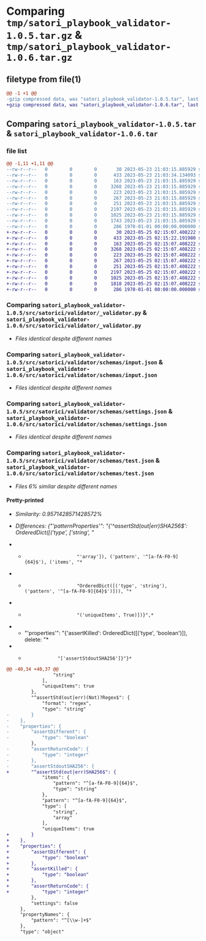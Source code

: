 # Comparing `tmp/satori_playbook_validator-1.0.5.tar.gz` & `tmp/satori_playbook_validator-1.0.6.tar.gz`

## filetype from file(1)

```diff
@@ -1 +1 @@
-gzip compressed data, was "satori_playbook_validator-1.0.5.tar", last modified: Tue May 23 21:03:34 2023, max compression
+gzip compressed data, was "satori_playbook_validator-1.0.6.tar", last modified: Thu May 25 02:15:22 2023, max compression
```

## Comparing `satori_playbook_validator-1.0.5.tar` & `satori_playbook_validator-1.0.6.tar`

### file list

```diff
@@ -1,11 +1,11 @@
--rw-r--r--   0        0        0       30 2023-05-23 21:03:15.885929 satori_playbook_validator-1.0.5/README.md
--rw-r--r--   0        0        0      433 2023-05-23 21:03:34.134093 satori_playbook_validator-1.0.5/pyproject.toml
--rw-r--r--   0        0        0      163 2023-05-23 21:03:15.885929 satori_playbook_validator-1.0.5/src/satorici/validator/__init__.py
--rw-r--r--   0        0        0     3268 2023-05-23 21:03:15.885929 satori_playbook_validator-1.0.5/src/satorici/validator/_validator.py
--rw-r--r--   0        0        0      223 2023-05-23 21:03:15.885929 satori_playbook_validator-1.0.5/src/satorici/validator/exceptions.py
--rw-r--r--   0        0        0      267 2023-05-23 21:03:15.885929 satori_playbook_validator-1.0.5/src/satorici/validator/schemas/command.json
--rw-r--r--   0        0        0      251 2023-05-23 21:03:15.885929 satori_playbook_validator-1.0.5/src/satorici/validator/schemas/import.json
--rw-r--r--   0        0        0     2197 2023-05-23 21:03:15.885929 satori_playbook_validator-1.0.5/src/satorici/validator/schemas/input.json
--rw-r--r--   0        0        0     1025 2023-05-23 21:03:15.885929 satori_playbook_validator-1.0.5/src/satorici/validator/schemas/settings.json
--rw-r--r--   0        0        0     1743 2023-05-23 21:03:15.885929 satori_playbook_validator-1.0.5/src/satorici/validator/schemas/test.json
--rw-r--r--   0        0        0      286 1970-01-01 00:00:00.000000 satori_playbook_validator-1.0.5/PKG-INFO
+-rw-r--r--   0        0        0       30 2023-05-25 02:15:07.408222 satori_playbook_validator-1.0.6/README.md
+-rw-r--r--   0        0        0      433 2023-05-25 02:15:22.191980 satori_playbook_validator-1.0.6/pyproject.toml
+-rw-r--r--   0        0        0      163 2023-05-25 02:15:07.408222 satori_playbook_validator-1.0.6/src/satorici/validator/__init__.py
+-rw-r--r--   0        0        0     3268 2023-05-25 02:15:07.408222 satori_playbook_validator-1.0.6/src/satorici/validator/_validator.py
+-rw-r--r--   0        0        0      223 2023-05-25 02:15:07.408222 satori_playbook_validator-1.0.6/src/satorici/validator/exceptions.py
+-rw-r--r--   0        0        0      267 2023-05-25 02:15:07.408222 satori_playbook_validator-1.0.6/src/satorici/validator/schemas/command.json
+-rw-r--r--   0        0        0      251 2023-05-25 02:15:07.408222 satori_playbook_validator-1.0.6/src/satorici/validator/schemas/import.json
+-rw-r--r--   0        0        0     2197 2023-05-25 02:15:07.408222 satori_playbook_validator-1.0.6/src/satorici/validator/schemas/input.json
+-rw-r--r--   0        0        0     1025 2023-05-25 02:15:07.408222 satori_playbook_validator-1.0.6/src/satorici/validator/schemas/settings.json
+-rw-r--r--   0        0        0     1818 2023-05-25 02:15:07.408222 satori_playbook_validator-1.0.6/src/satorici/validator/schemas/test.json
+-rw-r--r--   0        0        0      286 1970-01-01 00:00:00.000000 satori_playbook_validator-1.0.6/PKG-INFO
```

### Comparing `satori_playbook_validator-1.0.5/src/satorici/validator/_validator.py` & `satori_playbook_validator-1.0.6/src/satorici/validator/_validator.py`

 * *Files identical despite different names*

### Comparing `satori_playbook_validator-1.0.5/src/satorici/validator/schemas/input.json` & `satori_playbook_validator-1.0.6/src/satorici/validator/schemas/input.json`

 * *Files identical despite different names*

### Comparing `satori_playbook_validator-1.0.5/src/satorici/validator/schemas/settings.json` & `satori_playbook_validator-1.0.6/src/satorici/validator/schemas/settings.json`

 * *Files identical despite different names*

### Comparing `satori_playbook_validator-1.0.5/src/satorici/validator/schemas/test.json` & `satori_playbook_validator-1.0.6/src/satorici/validator/schemas/test.json`

 * *Files 6% similar despite different names*

#### Pretty-printed

 * *Similarity: 0.9571428571428572%*

 * *Differences: {"'patternProperties'": "{'^assertStd(out|err)SHA256$': OrderedDict([('type', ['string', "*

 * *                        "'array']), ('pattern', '^[a-fA-F0-9]{64}$'), ('items', "*

 * *                        "OrderedDict([('type', 'string'), ('pattern', '^[a-fA-F0-9]{64}$')])), "*

 * *                        "('uniqueItems', True)])}",*

 * * "'properties'": "{'assertKilled': OrderedDict([('type', 'boolean')]), delete: "*

 * *                 "['assertStdoutSHA256']}"}*

```diff
@@ -40,34 +40,37 @@
                 "string"
             ],
             "uniqueItems": true
         },
         "^assertStd(out|err)(Not)?Regex$": {
             "format": "regex",
             "type": "string"
-        }
-    },
-    "properties": {
-        "assertDifferent": {
-            "type": "boolean"
         },
-        "assertReturnCode": {
-            "type": "integer"
-        },
-        "assertStdoutSHA256": {
+        "^assertStd(out|err)SHA256$": {
             "items": {
                 "pattern": "^[a-fA-F0-9]{64}$",
                 "type": "string"
             },
             "pattern": "^[a-fA-F0-9]{64}$",
             "type": [
                 "string",
                 "array"
             ],
             "uniqueItems": true
+        }
+    },
+    "properties": {
+        "assertDifferent": {
+            "type": "boolean"
+        },
+        "assertKilled": {
+            "type": "boolean"
+        },
+        "assertReturnCode": {
+            "type": "integer"
         },
         "settings": false
     },
     "propertyNames": {
         "pattern": "^[\\w-]+$"
     },
     "type": "object"
```

